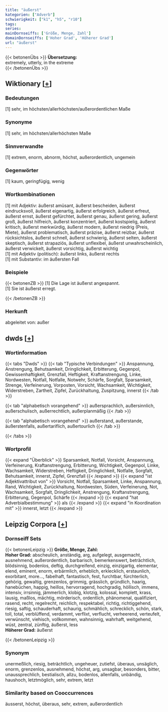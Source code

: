 ```yaml
---
title: "äußerst"
kategorien: ["Adverb"]
schwierigkeit: ["k1", "h5", "r10"]
tags:
series:
mainDornseiffs: ['Größe, Menge, Zahl']
domainDornseiffs: ['Hoher Grad', 'Höherer Grad']
url: "äußerst"
---
```


{{< betonenÜbs >}}
**Übersetzung:**  
extremely, utterly, in the extreme  
{{< /betonenÜbs >}}

## Wiktionary [[+](https://de.wiktionary.org/wiki/äußerst)]

### Bedeutungen
[1] sehr, im höchsten/allerhöchsten/außerordentlichen Maße  

### Synonyme
[1] sehr, im höchsten/allerhöchsten Maße  

### Sinnverwandte
[1] extrem, enorm, abnorm, höchst, außerordentlich, ungemein  

### Gegenwörter
[1] kaum, geringfügig, wenig  

### Wortkombinationen
[1] mit Adjektiv: äußerst amüsant, äußerst bescheiden, äußerst eindrucksvoll, äußerst eigenartig, äußerst erfolgreich, äußerst erfreut, äußerst ernst, äußerst gefürchtet, äußerst genau, äußerst gering, äußerst groß, äußerst hilfreich, äußerst konzentriert, äußerst kostspielig, äußerst kritisch, äußerst merkwürdig, äußerst modern, äußerst niedrig (Preis, Miete), äußerst problematisch, äußerst präzise, äußerst reizbar, äußerst rücksichtslos, äußerst schnell, äußerst schwierig, äußerst selten, äußerst skeptisch, äußerst strapaziös, äußerst unflexibel, äußerst unwahrscheinlich, äußerst verwickelt, äußerst vorsichtig, äußerst wichtig  
[1] mit Adjektiv (politisch): äußerst links, äußerst rechts  
[1] mit Substantiv: im äußersten Fall  

### Beispiele
{{< betonenZB >}}
[1] Die Lage ist äußerst angespannt.  
[1] Sie ist äußerst erregt.  

{{< /betonenZB >}}
### Herkunft
abgeleitet von: außer  



## dwds [[+](https://www.dwds.de/wb/äußerst)]

### Wortinformation
{{< tabs "Dwds" >}}
{{< tab "Typische Verbindungen" >}}
Anspannung, Anstrengung, Behutsamkeit, Dringlichkeit, Erbitterung, Gegenpol, Gewissenhaftigkeit, Grenzfall, Heftigkeit, Kraftanstrengung, Linke, Nordwesten, Notfall, Notfalle, Notwehr, Schärfe, Sorgfalt, Sparsamkeit, Strenge, Verfeinerung, Vorposten, Vorsicht, Wachsamkeit, Wichtigkeit, Widerstreben, Zartheit, Zipfel, Zurückhaltung, Zuspitzung, innerst
{{< /tab >}}

{{< tab "alphabetisch vorangehend" >}}
außersprachlich, außersinnlich, außerschulisch, außerrechtlich, außerplanmäßig
{{< /tab >}}

{{< tab "alphabetisch vorangehend" >}}
außerstand, außerstande, äußerstenfalls, außertariflich, außertourlich
{{< /tab >}}

{{< /tabs >}}

### Wortprofil
{{< expand "Überblick" >}} Sparsamkeit, Notfall, Vorsicht, Anspannung, Verfeinerung, Kraftanstrengung, Erbitterung, Wichtigkeit, Gegenpol, Linke, Wachsamkeit, Widerstreben, Heftigkeit, Dringlichkeit, Notfalle, Sorgfalt, Behutsamkeit, innerst, Zipfel, Grenzfall {{< /expand >}}
{{< expand "ist Adjektivattribut von" >}} Vorsicht, Notfall, Sparsamkeit, Linke, Anspannung, Rand, Wichtigkeit, Zurückhaltung, Nordwesten, Süden, Verfeinerung, Not, Wachsamkeit, Sorgfalt, Dringlichkeit, Anstrengung, Kraftanstrengung, Erbitterung, Gegenpol, Schärfe {{< /expand >}}
{{< expand "hat Adverbialbestimmung" >}} als {{< /expand >}}
{{< expand "in Koordination mit" >}} innerst, letzt {{< /expand >}}

## Leipzig Corpora [[+](https://corpora.uni-leipzig.de/en/res?word=äußerst&corpusId=deu_newscrawl-public_2018)]

### Dornseiff Sets
{{< betonenLeipzig >}}
**Größe, Menge, Zahl:**  
**Hoher Grad:** abscheulich, anständig, arg, aufgelegt, ausgemacht, ausnehmend, außerordentlich, barbarisch, bemerkenswert, beträchtlich, blödsinnig, bodenlos, deftig, durchgreifend, einzig, einzigartig, elementar, elend, eminent, enorm, erbärmlich, erheblich, erklecklich, erstaunlich, exorbitant, more..., fabelhaft, fantastisch, fest, furchtbar, fürchterlich, gehörig, gewaltig, grenzenlos, grimmig, grässlich, gründlich, haarig, hanebüchen, happig, heillos, hervorragend, hochgradig, höllisch, immens, intensiv, irrsinnig, jämmerlich, klobig, klotzig, kolossal, komplett, krass, lausig, maßlos, mächtig, mörderisch, ordentlich, phänomenal, qualifiziert, rasend, recht, regelrecht, reichlich, respektabel, richtig, richtiggehend, riesig, saftig, schauderhaft, schaurig, schmählich, schrecklich, schön, stark, toll, total, verblüffend, verdammt, verflixt, verflucht, verheerend, verteufelt, verwünscht, viehisch, vollkommen, wahnsinnig, wahrhaft, weitgehend, wüst, zentral, zünftig, äußerst, less  
**Höherer Grad:** äußerst  

{{< /betonenLeipzig >}}

### Synonym
unermeßlich, riesig, beträchtlich, ungeheuer, zutiefst, überaus, unsäglich, enorm, grenzenlos, ausnehmend, höchst, arg, unsagbar, besonders, bitter, unaussprechlich, bestialisch, allzu, bodenlos, allenfalls, unbändig, haushoch, letztmöglich, sehr, extrem, letzt


### Similarity based on Cooccurrences
äusserst, höchst, überaus, sehr, extrem, außerordentlich

